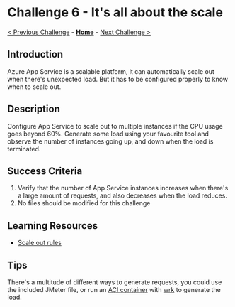 # Challenge 6 - It's all about the scale

[< Previous Challenge](./challenge-05.md) - **[Home](../README.md)** - [Next Challenge >](./challenge-07.md)

## Introduction

Azure App Service is a scalable platform, it can automatically scale out when there's unexpected load. But it has to be configured properly to know when to scale out.

## Description

Configure App Service to scale out to multiple instances if the CPU usage goes beyond 60%. Generate some load using your favourite tool and observe the number of instances going up, and down when the load is terminated.

## Success Criteria

1. Verify that the number of App Service instances increases when there's a large amount of requests, and also decreases when the load reduces.
1. No files should be modified for this challenge

## Learning Resources

- [Scale out rules](https://docs.microsoft.com/en-us/azure/azure-monitor/autoscale/autoscale-get-started)

## Tips

There's a multitude of different ways to generate requests, you could use the included JMeter file, or run an [ACI container](https://docs.microsoft.com/en-us/azure/container-instances/) with [wrk](https://hub.docker.com/r/bootjp/wrk2) to generate the load.
